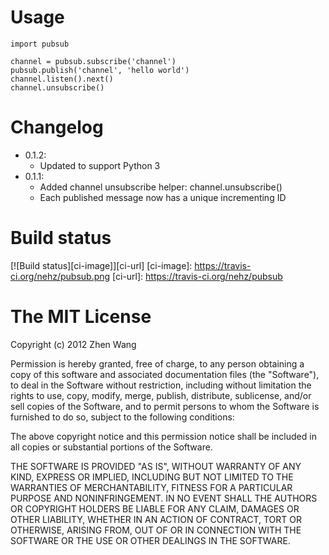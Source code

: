 Usage
=====

    import pubsub

    channel = pubsub.subscribe('channel')
    pubsub.publish('channel', 'hello world')
    channel.listen().next()    
    channel.unsubscribe()


Changelog
==========
* 0.1.2:
    * Updated to support Python 3
* 0.1.1:
    * Added channel unsubscribe helper: channel.unsubscribe()
    * Each published message now has a unique incrementing ID


Build status
============
[![Build status][ci-image]][ci-url]
[ci-image]: https://travis-ci.org/nehz/pubsub.png
[ci-url]: https://travis-ci.org/nehz/pubsub


The MIT License
===============

Copyright (c) 2012 Zhen Wang

Permission is hereby granted, free of charge, to any person obtaining a copy
of this software and associated documentation files (the "Software"), to deal
in the Software without restriction, including without limitation the rights
to use, copy, modify, merge, publish, distribute, sublicense, and/or sell
copies of the Software, and to permit persons to whom the Software is
furnished to do so, subject to the following conditions:

The above copyright notice and this permission notice shall be included in
all copies or substantial portions of the Software.

THE SOFTWARE IS PROVIDED "AS IS", WITHOUT WARRANTY OF ANY KIND, EXPRESS OR
IMPLIED, INCLUDING BUT NOT LIMITED TO THE WARRANTIES OF MERCHANTABILITY,
FITNESS FOR A PARTICULAR PURPOSE AND NONINFRINGEMENT. IN NO EVENT SHALL THE
AUTHORS OR COPYRIGHT HOLDERS BE LIABLE FOR ANY CLAIM, DAMAGES OR OTHER
LIABILITY, WHETHER IN AN ACTION OF CONTRACT, TORT OR OTHERWISE, ARISING FROM,
OUT OF OR IN CONNECTION WITH THE SOFTWARE OR THE USE OR OTHER DEALINGS IN
THE SOFTWARE.
